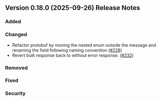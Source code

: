 ## Version 0.18.0 (2025-09-26) Release Notes


### Added

### Changed
- Refactor protobuf by moving the nested enum outside the message and renaming the field following naming convention  ([#228](https://github.com/opensearch-project/opensearch-protobufs/pull/228))
- Revert bulk response back to without error response. ([#232](https://github.com/opensearch-project/opensearch-protobufs/pull/232))

### Removed

### Fixed

### Security
